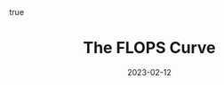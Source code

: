 ---
title: The FLOPS Curve
date: 2023-02-12
description: On the journey towards unlimited FLOPS
math: true
draft: true
---